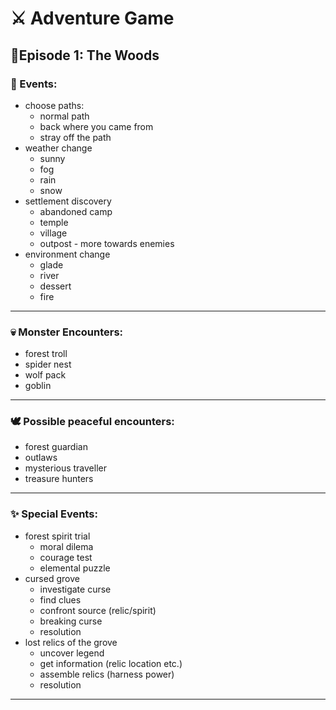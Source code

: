 # ⚔️ Adventure Game

## 🌳Episode 1: The Woods
### 📅 Events:
- choose paths:
  - normal path
  - back where you came from
  - stray off the path
- weather change
  - sunny   
  - fog
  - rain
  - snow
- settlement discovery
  - abandoned camp
  - temple
  - village
  - outpost - more towards enemies
- environment change
  - glade
  - river
  - dessert
  - fire
---
### 💀 Monster Encounters:
- forest troll
- spider nest
- wolf pack
- goblin
---
### 🕊️ Possible peaceful encounters:
- forest guardian
- outlaws
- mysterious traveller
- treasure hunters
---
### ✨ Special Events:
- forest spirit trial
  -  moral dilema
  -  courage test
  -  elemental puzzle
- cursed grove
    - investigate curse
    - find clues
    - confront source (relic/spirit)
    - breaking curse
    - resolution
- lost relics of the grove
    - uncover legend
    - get information (relic location etc.)
    - assemble relics (harness power)
    - resolution
---
